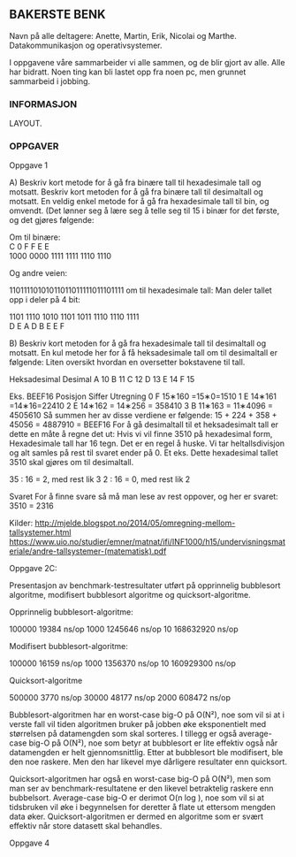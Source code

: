 

## BAKERSTE BENK
Navn på alle deltagere: Anette, Martin, Erik, Nicolai og Marthe.
Datakommunikasjon og operativsystemer.

I oppgavene våre sammarbeider vi alle sammen, og de blir gjort av alle. Alle har bidratt. Noen ting kan bli lastet opp fra noen pc, men grunnet sammarbeid i jobbing.


### INFORMASJON

LAYOUT.
 
### OPPGAVER

Oppgave 1



A)	 Beskriv kort metode for å gå fra binære tall til hexadesimale tall og motsatt. Beskriv kort metoden for å gå fra binære tall til desimaltall og motsatt.
En veldig enkel metode for å gå fra hexadesimale tall til bin, og omvendt. (Det lønner seg å lære seg å telle seg til 15 i binær for det første, og det gjøres følgende:

Om til binære:<br>
C   	0 		F		F		E		E<br>
1000	0000	1111	1111	1110	1110

Og andre veien:

11011110101011011011111011101111 om til hexadesimale tall:
Man deler tallet opp i deler på 4 bit:

1101	1110	1010	1101	1011	1110	1110	1111<br>
D	    E	    A	    D	    B	    E	    E	    F



B)	Beskriv kort metoden for å gå fra hexadesimale tall til desimaltall og motsatt.
En kul metode her for å få heksadesimale tall om til desimaltall er følgende:
Liten oversikt hvordan en oversetter bokstavene til tall.

Heksadesimal	Desimal
A			10
B			11
C			12
D			13
E			14
F			15

Eks. BEEF16 
Posisjon	Siffer	Utregning
0		F	15∗160 =15∗0=1510 
1		E	14∗161 =14∗16=22410
2		E	14∗162 = 14∗256 = 358410 
3		B	11∗163 = 11∗4096 = 4505610 
Så summen her av disse verdiene er følgende:
15 + 224 + 358 + 45056 = 4887910 = BEEF16 
For å gå desimaltall til et heksadesimalt tall er dette en måte å regne det ut:
Hvis vi vil finne 3510 på hexadesimal form, 
Hexadesimale tall har 16 tegn. Det er en regel å huske. Vi tar heltallsdivisjon og alt samles på rest til svaret ender på 0. Et eks. Dette hexadesimal tallet 3510 skal gjøres om til desimaltall. 

35 : 16 = 2, med rest lik 3
2 : 16 = 0, med rest lik 2

Svaret For å finne svare så må man lese av rest oppover, og her er svaret: 
3510 = 2316


Kilder:
http://mjelde.blogspot.no/2014/05/omregning-mellom-tallsystemer.html	
https://www.uio.no/studier/emner/matnat/ifi/INF1000/h15/undervisningsmateriale/andre-tallsystemer-(matematisk).pdf





Oppgave 2C:

Presentasjon av benchmark-testresultater utført på opprinnelig bubblesort algoritme, modifisert bubblesort algoritme og quicksort-algoritme.

Opprinnelig bubblesort-algoritme:

100000	     19384 ns/op
1000	   1245646 ns/op
10	 168632920 ns/op



Modifisert bubblesort-algoritme:

100000	     16159 ns/op
1000	   1356370 ns/op
10	 160929300 ns/op



Quicksort-algoritme

500000	      3770 ns/op
30000	     48177 ns/op
2000	    608472 ns/op



Bubblesort-algoritmen har en worst-case big-O på O(N²), noe som vil si at i verste fall vil tiden algoritmen bruker på jobben øke eksponentielt med størrelsen på datamengden som skal sorteres. 
I tillegg er også average-case big-O på O(N²), noe som betyr at bubblesort er lite effektiv også når datamengden er helt gjennomsnittlig. 
Etter at bubblesort ble modifisert, ble den noe raskere. Men den har likevel mye dårligere resultater enn quicksort. 


Quicksort-algoritmen har også en worst-case big-O på O(N²), men som man ser av benchmark-resultatene er den likevel betraktelig raskere enn bubbelsort. 
Average-case big-O er derimot O(n log ), noe som vil si at tidsbruken vil øke i begynnelsen for deretter å flate ut ettersom mengden data øker. Quicksort-algoritmen er dermed en algoritme som er svært effektiv når store datasett skal behandles.



Oppgave 4